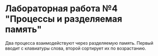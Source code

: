 # Лабораторная работа №4 "Процессы и разделяемая память"
Два процесса взаимодействуют через разделяемую память. Первый вводит с клавиатуры слова, второй сортирует их по возрастанию.
